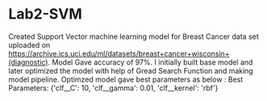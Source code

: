 # Lab2-SVM
Created Support Vector machine learning model for Breast Cancer data set uploaded on https://archive.ics.uci.edu/ml/datasets/breast+cancer+wisconsin+(diagnostic). 
Model Gave accuracy of 97%. I initially built base model and later optimized the model with help of Gread Search Function and making model pipeline. 
Optimzed model gave best parameters as below :
Best Parameters: {'clf__C': 10, 'clf__gamma': 0.01, 'clf__kernel': 'rbf'}
